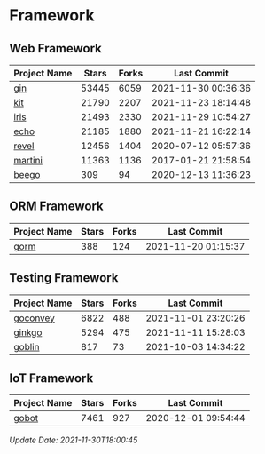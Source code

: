 # Framework

## Web Framework
| Project Name | Stars | Forks | Last Commit |
| ------------ | ----- | ----- | ----------- |
| [gin](https://github.com/gin-gonic/gin) | 53445 | 6059 | 2021-11-30 00:36:36 |
| [kit](https://github.com/go-kit/kit) | 21790 | 2207 | 2021-11-23 18:14:48 |
| [iris](https://github.com/kataras/iris) | 21493 | 2330 | 2021-11-29 10:54:27 |
| [echo](https://github.com/labstack/echo) | 21185 | 1880 | 2021-11-21 16:22:14 |
| [revel](https://github.com/revel/revel) | 12456 | 1404 | 2020-07-12 05:57:36 |
| [martini](https://github.com/go-martini/martini) | 11363 | 1136 | 2017-01-21 21:58:54 |
| [beego](https://github.com/astaxie/beego) | 309 | 94 | 2020-12-13 11:36:23 |

## ORM Framework
| Project Name | Stars | Forks | Last Commit |
| ------------ | ----- | ----- | ----------- |
| [gorm](https://github.com/jinzhu/gorm) | 388 | 124 | 2021-11-20 01:15:37 |

## Testing Framework
| Project Name | Stars | Forks | Last Commit |
| ------------ | ----- | ----- | ----------- |
| [goconvey](https://github.com/smartystreets/goconvey) | 6822 | 488 | 2021-11-01 23:20:26 |
| [ginkgo](https://github.com/onsi/ginkgo) | 5294 | 475 | 2021-11-11 15:28:03 |
| [goblin](https://github.com/franela/goblin) | 817 | 73 | 2021-10-03 14:34:22 |

## IoT Framework
| Project Name | Stars | Forks | Last Commit |
| ------------ | ----- | ----- | ----------- |
| [gobot](https://github.com/hybridgroup/gobot) | 7461 | 927 | 2020-12-01 09:54:44 |

*Update Date: 2021-11-30T18:00:45*